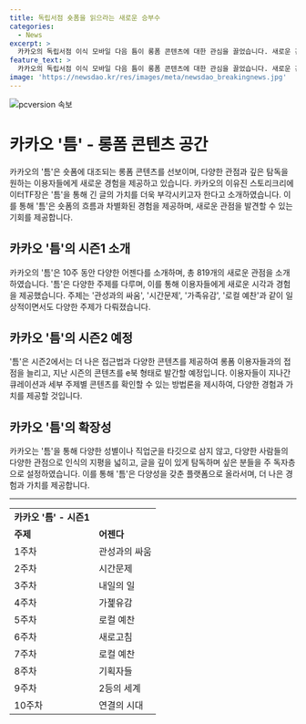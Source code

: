 ```yaml
---
title: 독립서점 숏폼을 읽으라는 새로운 승부수
categories:
  - News
excerpt: >
  카카오의 독립서점 이식 모바일 다음 틈이 롱폼 콘텐츠에 대한 관심을 끌었습니다. 새로운 관점을 제공하고 균열을 내는 데 초점을 맞춘 틈은 플랫폼의 다양성을 높이고 새로운 가치를 제공합니다. 브런치스토리의 텍스트 중심 롱폼 콘텐츠를 선보이는 틈은 시즌1을 마무리하고 시즌2로 다시 돌아올 예정입니다. 틈은 더 나은 사용자 접근성과 롱폼에 대한 더 나은 접근법을 제공할 것으로 기대됩니다. (단어수: 84단어)
feature_text: >
  카카오의 독립서점 이식 모바일 다음 틈이 롱폼 콘텐츠에 대한 관심을 끌었습니다. 새로운 관점을 제공하고 균열을 내는 데 초점을 맞춘 틈은 플랫폼의 다양성을 높이고 새로운 가치를 제공합니다. 브런치스토리의 텍스트 중심 롱폼 콘텐츠를 선보이는 틈은 시즌1을 마무리하고 시즌2로 다시 돌아올 예정입니다. 틈은 더 나은 사용자 접근성과 롱폼에 대한 더 나은 접근법을 제공할 것으로 기대됩니다. (단어수: 84단어)
image: 'https://newsdao.kr/res/images/meta/newsdao_breakingnews.jpg'
---
```


<p><img src="https://newsdao.kr/res/images/meta/newsdao_breakingnews.jpg" alt="pcversion 속보" /></p>

<h1>카카오 '틈' - 롱폼 콘텐츠 공간</h1>

<p data-ke-size="size16">카카오의 '틈'은 숏폼에 대조되는 롱폼 콘텐츠를 선보이며, 다양한 관점과 깊은 탐독을 원하는 이용자들에게 새로운 경험을 제공하고 있습니다. 카카오의 이유진 스토리크리에이터TF장은 '틈'을 통해 긴 글의 가치를 더욱 부각시키고자 한다고 소개하였습니다. 이를 통해 '틈'은 숏폼의 흐름과 차별화된 경험을 제공하며, 새로운 관점을 발견할 수 있는 기회를 제공합니다.</p>

<h2 data-ke-size="size26">카카오 '틈'의 시즌1 소개</h2>

<p data-ke-size="size16">카카오의 '틈'은 10주 동안 다양한 어젠다를 소개하며, 총 819개의 새로운 관점을 소개하였습니다. '틈'은 다양한 주제를 다루며, 이를 통해 이용자들에게 새로운 시각과 경험을 제공했습니다. 주제는 '관성과의 싸움', '시간문제', '가족유감', '로컬 예찬'과 같이 일상적이면서도 다양한 주제가 다뤄졌습니다.</p>

<h2 data-ke-size="size26">카카오 '틈'의 시즌2 예정</h2>

<p data-ke-size="size16">'틈'은 시즌2에서는 더 나은 접근법과 다양한 콘텐츠를 제공하여 롱폼 이용자들과의 접점을 늘리고, 지난 시즌의 콘텐츠를 e북 형태로 발간할 예정입니다. 이용자들이 지나간 큐레이션과 세부 주제별 콘텐츠를 확인할 수 있는 방법론을 제시하여, 다양한 경험과 가치를 제공할 것입니다.</p>

<h2 data-ke-size="size26">카카오 '틈'의 확장성</h2>

<p data-ke-size="size16">카카오는 '틈'을 통해 다양한 성별이나 직업군을 타깃으로 삼지 않고, 다양한 사람들의 다양한 관점으로 인식의 지평을 넓히고, 글을 깊이 있게 탐독하며 싶은 분들을 주 독자층으로 설정하였습니다. 이를 통해 '틈'은 다양성을 갖춘 플랫폼으로 올라서며, 더 나은 경험과 가치를 제공합니다.</p>

<hr>

<table>
  <tr>
    <td style="text-align: center; height: 17px;"><b>카카오 '틈' - 시즌1</b></td>
  </tr>
  <tr>
    <td><b>주제</b></td>
    <td><b>어젠다</b></td>
  </tr>
  <tr>
    <td>1주차</td>
    <td>관성과의 싸움</td>
  </tr>
  <tr>
    <td>2주차</td>
    <td>시간문제</td>
  </tr>
  <tr>
    <td>3주차</td>
    <td>내일의 일</td>
  </tr>
  <tr>
    <td>4주차</td>
    <td>가졡유감</td>
  </tr>
  <tr>
    <td>5주차</td>
    <td>로컬 예찬</td>
  </tr>
  <tr>
    <td>6주차</td>
    <td>새로고침</td>
  </tr>
  <tr>
    <td>7주차</td>
    <td>로컬 예찬</td>
  </tr>
  <tr>
    <td>8주차</td>
    <td>기획자들</td>
  </tr>
  <tr>
    <td>9주차</td>
    <td>2등의 세계</td>
  </tr>
  <tr>
    <td>10주차</td>
    <td>연결의 시대</td>
  </tr>
</table>

